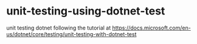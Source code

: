 # unit-testing-using-dotnet-test
unit testing dotnet following the tutorial at https://docs.microsoft.com/en-us/dotnet/core/testing/unit-testing-with-dotnet-test
